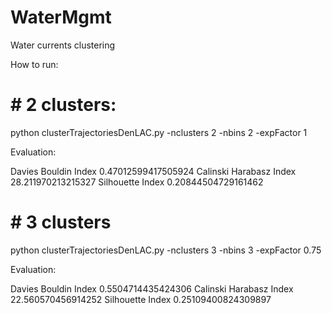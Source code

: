 # WaterMgmt
Water currents clustering

How to run:

# # 2 clusters:

python clusterTrajectoriesDenLAC.py -nclusters 2 -nbins 2 -expFactor 1

Evaluation:

Davies Bouldin Index 0.47012599417505924
Calinski Harabasz Index 28.211970213215327
Silhouette Index 0.20844504729161462

# # 3 clusters

python clusterTrajectoriesDenLAC.py -nclusters 3 -nbins 3 -expFactor 0.75

Evaluation:

Davies Bouldin Index 0.5504714435424306
Calinski Harabasz Index 22.560570456914252
Silhouette Index 0.25109400824309897